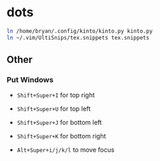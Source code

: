 # dots

```bash
ln /home/bryan/.config/kinto/kinto.py kinto.py
ln ~/.vim/UltiSnips/tex.snippets tex.snippets
```

## Other

### Put Windows

- `Shift+Super+I` for top right
- `Shift+Super+U` for top left
- `Shift+Super+J` for bottom left
- `Shift+Super+K` for bottom right

- `Alt+Super+i/j/k/l` to move focus
